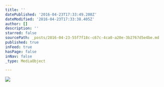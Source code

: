 ```yaml
---
title: ''
datePublished: '2016-04-23T17:33:49.208Z'
dateModified: '2016-04-23T17:33:38.405Z'
author: []
description: ''
starred: false
sourcePath: _posts/2016-04-23-55f7f18c-c67c-4ca0-a20e-3b2767d5e4be.md
published: true
inFeed: true
hasPage: false
inNav: false
_type: MediaObject

---
```

![](https://the-grid-user-content.s3-us-west-2.amazonaws.com/4782fb29-7441-432e-9571-c0ad592861be.jpg)